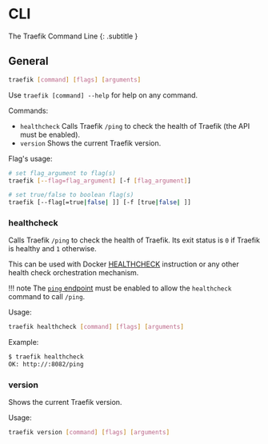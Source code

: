 # CLI

The Traefik Command Line
{: .subtitle }

## General

```bash
traefik [command] [flags] [arguments]
```

Use `traefik [command] --help` for help on any command.

Commands:

- `healthcheck` Calls Traefik `/ping` to check the health of Traefik (the API must be enabled).
- `version` Shows the current Traefik version.

Flag's usage:

```bash
# set flag_argument to flag(s)
traefik [--flag=flag_argument] [-f [flag_argument]]

# set true/false to boolean flag(s)
traefik [--flag[=true|false| ]] [-f [true|false| ]]
```

### healthcheck

Calls Traefik `/ping` to check the health of Traefik.
Its exit status is `0` if Traefik is healthy and `1` otherwise.

This can be used with Docker [HEALTHCHECK](https://docs.docker.com/engine/reference/builder/#healthcheck) instruction
or any other health check orchestration mechanism.

!!! note
    The [`ping` endpoint](../ping/) must be enabled to allow the `healthcheck` command to call `/ping`.

Usage:

```bash
traefik healthcheck [command] [flags] [arguments]
```

Example:

```bash
$ traefik healthcheck
OK: http://:8082/ping
```

### version

Shows the current Traefik version.

Usage:

```bash
traefik version [command] [flags] [arguments]
```
